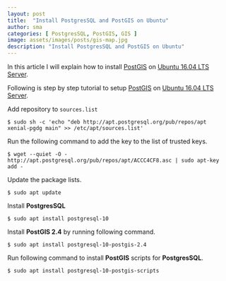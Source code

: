 ```yaml
---
layout: post
title:  "Install PostgresSQL and PostGIS on Ubuntu"
author: sma
categories: [ PostgresSQL, PostGIS, GIS ]
image: assets/images/posts/gis-map.jpg
description: "Install PostgresSQL and PostGIS on Ubuntu"
---
```


In this article I will explain how to install [PostGIS](https://postgis.net/) on [Ubuntu 16.04 LTS Server](http://releases.ubuntu.com/16.04/).

Following is step by step tutorial to setup [PostGIS](https://postgis.net/) on [Ubuntu 16.04 LTS Server](http://releases.ubuntu.com/16.04/).

Add repository to `sources.list`

```
$ sudo sh -c 'echo "deb http://apt.postgresql.org/pub/repos/apt xenial-pgdg main" >> /etc/apt/sources.list'
```

Run the following command to add the key to the list of trusted keys.

```
$ wget --quiet -O - http://apt.postgresql.org/pub/repos/apt/ACCC4CF8.asc | sudo apt-key add -
```

Update the package lists.

```
$ sudo apt update
```
Install **PostgresSQL**

```
$ sudo apt install postgresql-10
```
Install **PostGIS 2.4** by running following command.

```
$ sudo apt install postgresql-10-postgis-2.4 
```

Run following command to install **PostGIS** scripts for **PostgresSQL**.

```
$ sudo apt install postgresql-10-postgis-scripts
```